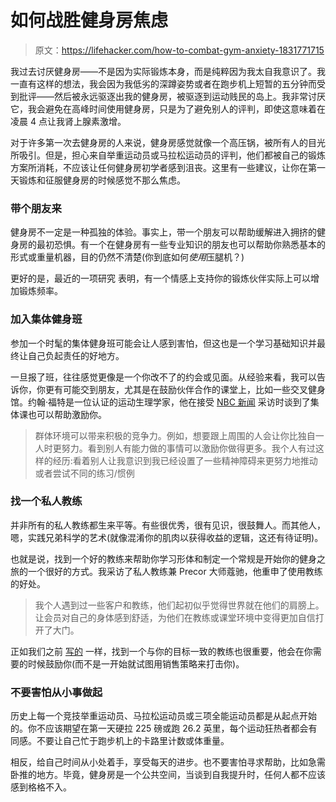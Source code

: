 # 如何战胜健身房焦虑

> 原文：<https://lifehacker.com/how-to-combat-gym-anxiety-1831771715>

我过去讨厌健身房——不是因为实际锻炼本身，而是纯粹因为我太自我意识了。我一直有这样的想法，我会因为我低劣的深蹲姿势或者在跑步机上短暂的五分钟而受到批评——然后被永远驱逐出我的健身房，被驱逐到运动贱民的岛上。我非常讨厌它，我会避免在高峰时间使用健身房，只是为了避免别人的评判，即使这意味着在凌晨 4 点让我肾上腺素激增。



对于许多第一次去健身房的人来说，健身房感觉就像一个高压锅，被所有人的目光所吸引。但是，担心来自举重运动员或马拉松运动员的评判，他们都被自己的锻炼方案所消耗，不应该让任何健身房初学者感到沮丧。这里有一些建议，让你在第一天锻炼和征服健身房的时候感觉不那么焦虑。

### 带个朋友来

健身房不一定是一种孤独的体验。事实上，带一个朋友可以帮助缓解进入拥挤的健身房的最初恐惧。有一个在健身房有一些专业知识的朋友也可以帮助你熟悉基本的形式或重量机器，目的仍然不清楚(你到底如何*使用*压腿机？)

更好的是，最近的一项研究 表明，有一个情感上支持你的锻炼伙伴实际上可以增加锻炼频率。

### 加入集体健身班

参加一个时髦的集体健身班可能会让人感到害怕，但这也是一个学习基础知识并最终让自己负起责任的好地方。

一旦报了班，往往感觉更像是一个你改不了的约会或见面。从经验来看，我可以告诉你，你更有可能交到朋友，尤其是在鼓励伙伴合作的课堂上，比如一些交叉健身馆。约翰·福特是一位认证的运动生理学家，他在接受 [NBC 新闻](https://www.nbcnews.com/better/health/why-you-should-work-out-crowd-ncna798936) 采访时谈到了集体课也可以帮助激励你。

> 群体环境可以带来积极的竞争力。例如，想要跟上周围的人会让你比独自一人时更努力。看到别人有能力做的事情可以激励你做得更多。我个人有过这样的经历:看着别人让我意识到我已经设置了一些精神障碍来更努力地推动或者尝试不同的练习/惯例

### 找一个私人教练

并非所有的私人教练都生来平等。有些很优秀，很有见识，很鼓舞人。而其他人，嗯，实践兄弟科学的艺术(就像混淆你的肌肉以获得收益的逻辑，这还有待证明)。

也就是说，找到一个好的教练来帮助你学习形体和制定一个常规是开始你的健身之旅的一个很好的方式。我采访了私人教练兼 Precor 大师蔻驰，他重申了使用教练的好处。

> 我个人遇到过一些客户和教练，他们起初似乎觉得世界就在他们的肩膀上。让会员对自己的身体感到舒适，为他们在教练或课堂环境中变得更加自信打开了大门。

正如我们之前 [写的](https://vitals.lifehacker.com/what-to-look-for-in-a-good-personal-trainer-1710787318#_ga=2.131833036.255127120.1547475296-1723114163.1524514905) 一样，找到一个与你的目标一致的教练也很重要，他会在你需要的时候鼓励你(而不是一开始就试图用销售策略来打击你)。

### 不要害怕从小事做起

历史上每一个竞技举重运动员、马拉松运动员或三项全能运动员都是从起点开始的。你不应该期望在第一天硬拉 225 磅或跑 26.2 英里，每个运动狂热者都会有同感。不要让自己忙于跑步机上的卡路里计数或体重量。

相反，给自己时间从小处着手，享受每天的进步。也不要害怕寻求帮助，比如急需卧推的地方。毕竟，健身房是一个公共空间，当谈到自我提升时，任何人都不应该感到格格不入。
